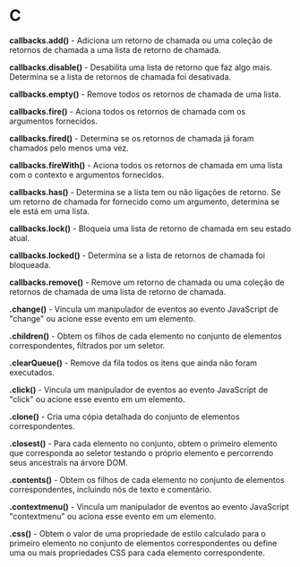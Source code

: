 # C

**callbacks.add()** - Adiciona um retorno de chamada ou uma coleção de retornos de chamada a uma lista de retorno de chamada.

**callbacks.disable()** - Desabilita uma lista de retorno que faz algo mais. Determina se a lista de retornos de chamada foi desativada.

**callbacks.empty()** - Remove todos os retornos de chamada de uma lista.

**callbacks.fire()** - Aciona todos os retornos de chamada com os argumentos fornecidos.

**callbacks.fired()** - Determina se os retornos de chamada já foram chamados pelo menos uma vez.

**callbacks.fireWith()** - Aciona todos os retornos de chamada em uma lista com o contexto e argumentos fornecidos.

**callbacks.has()** - Determina se a lista tem ou não ligações de retorno. Se um retorno de chamada for fornecido como um argumento, determina se ele está em uma lista.

**callbacks.lock()** - Bloqueia uma lista de retorno de chamada em seu estado atual.

**callbacks.locked()** - Determina se a lista de retornos de chamada foi bloqueada.

**callbacks.remove()** - Remove um retorno de chamada ou uma coleção de retornos de chamada de uma lista de retorno de chamada.

**.change()** - Vincula um manipulador de eventos ao evento JavaScript de "change" ou acione esse evento em um elemento.

**.children()** - Obtem os filhos de cada elemento no conjunto de elementos correspondentes, filtrados por um seletor.

**.clearQueue()** - Remove da fila todos os itens que ainda não foram executados.

**.click()** - Vincula um manipulador de eventos ao evento JavaScript de "click" ou acione esse evento em um elemento.

**.clone()** - Cria uma cópia detalhada do conjunto de elementos correspondentes.

**.closest()** - Para cada elemento no conjunto, obtem o primeiro elemento que corresponda ao seletor testando o próprio elemento e percorrendo seus ancestrais na árvore DOM. 

**.contents()** - Obtem os filhos de cada elemento no conjunto de elementos correspondentes, incluindo nós de texto e comentário.

**.contextmenu()** - Vincula um manipulador de eventos ao evento JavaScript "contextmenu" ou aciona esse evento em um elemento.

**.css()** - Obtem o valor de uma propriedade de estilo calculado para o primeiro elemento no conjunto de elementos correspondentes ou define uma ou mais propriedades CSS para cada elemento correspondente.
